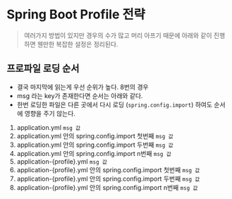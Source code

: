 # Spring Boot Profile 전략

> 여러가지 방법이 있지만 경우의 수가 많고 머리 아프기 때문에 아래와 같이 진행하면 웬만한 복잡한 설정은 정리된다.

## 프로파일 로딩 순서

* 결국 마지막에 읽는게 우선 순위가 높다. 8번의 경우
* msg 라는 key가 존재한다면 순서는 아래와 같다.
* 한번 로딩한 파일은 다른 곳에서 다시 로딩 (`spring.config.import`) 하여도 순서에 영향을 주기 않는다.

1. application.yml `msg 값`
2. application.yml 안의 spring.config.import 첫번째 `msg 값`
3. application.yml 안의 spring.config.import 두번째 `msg 값`
4. application.yml 안의 spring.config.import n번째 `msg 값`
5. application-{profile}.yml `msg 값`
6. application-{profile}.yml 안의 spring.config.import 첫번째 `msg 값`
7. application-{profile}.yml 안의 spring.config.import 두번째 `msg 값`
8. application-{profile}.yml 안의 spring.config.import n번째 `msg 값`




